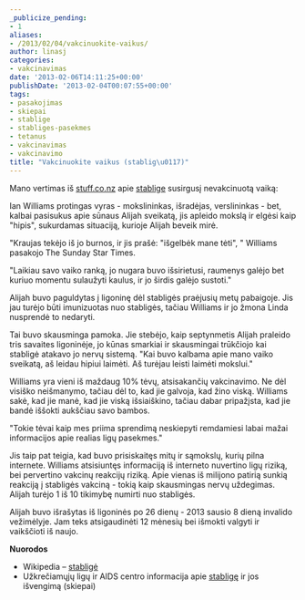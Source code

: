 ```yaml
---
_publicize_pending:
- 1
aliases:
- /2013/02/04/vakcinuokite-vaikus/
author: linasj
categories:
- vakcinavimas
date: '2013-02-06T14:11:25+00:00'
publishDate: '2013-02-04T00:07:55+00:00'
tags:
- pasakojimas
- skiepai
- stablige
- stabliges-pasekmes
- tetanus
- vakcinavimas
- vakcinavimo
title: "Vakcinuokite vaikus (stablig\u0117)"
---
```

Mano vertimas iš [stuff.co.nz](http://www.stuff.co.nz/national/health/8199964/We-were-hippies-about-it) apie [stablige](http://lt.wikipedia.org/wiki/Stablig%C4%97) susirgusį nevakcinuotą vaiką:

Ian Williams protingas vyras - mokslininkas, išradėjas, verslininkas - bet, kalbai pasisukus apie sūnaus Alijah sveikatą, jis apleido mokslą ir elgėsi kaip "hipis", sukurdamas situaciją, kurioje Alijah beveik mirė.

"Kraujas tekėjo iš jo burnos, ir jis prašė: "išgelbėk mane tėti", " Williams pasakojo The Sunday Star Times.

"Laikiau savo vaiko ranką, jo nugara buvo išsirietusi, raumenys galėjo bet kuriuo momentu sulaužyti kaulus, ir jo širdis galėjo sustoti."

Alijah buvo paguldytas į ligoninę dėl stabligės praėjusių metų pabaigoje. Jis jau turėjo būti imunizuotas nuo stabligės, tačiau Williams ir jo žmona Linda nusprendė to nedaryti.

Tai buvo skausminga pamoka. Jie stebėjo, kaip septynmetis Alijah praleido tris savaites ligoninėje, jo kūnas smarkiai ir skausmingai trūkčiojo kai stabligė atakavo jo nervų sistemą. "Kai buvo kalbama apie mano vaiko sveikatą, aš leidau hipiui laimėti. Aš turėjau leisti laimėti mokslui."

Williams yra vieni iš maždaug 10% tėvų, atsisakančių vakcinavimo. Ne dėl visiško neišmanymo, tačiau dėl to, kad jie galvoja, kad žino viską. Williams sakė, kad jie manė, kad jie viską išsiaiškino, tačiau dabar pripažįsta, kad jie bandė iššokti aukščiau savo bambos.

"Tokie tėvai kaip mes priima sprendimą neskiepyti remdamiesi labai mažai informacijos apie realias ligų pasekmes."

Jis taip pat teigia, kad buvo prisiskaitęs mitų ir sąmokslų, kurių pilna internete. Williams atsisiuntęs informaciją iš interneto nuvertino ligų riziką, bei pervertino vakcinų reakcijų riziką. Apie vienas iš milijono patirią sunkią reakciją į stabligės vakciną - tokią kaip skausmingas nervų uždegimas. Alijah turėjo 1 iš 10 tikimybę numirti nuo stabligės.

Alijah buvo išrašytas iš ligoninės po 26 dienų - 2013 sausio 8 dieną invalido vežimėlyje. Jam teks atsigaudinėti 12 mėnesių bei išmokti valgyti ir vaikščioti iš naujo.

**Nuorodos**
* Wikipedia – [stabligė](http://lt.wikipedia.org/wiki/Stablig%C4%97)
* Užkrečiamųjų ligų ir AIDS centro informacija apie [stabligę](http://www.ulac.lt/ligos/S/stablige) ir jos išvengimą (skiepai)

